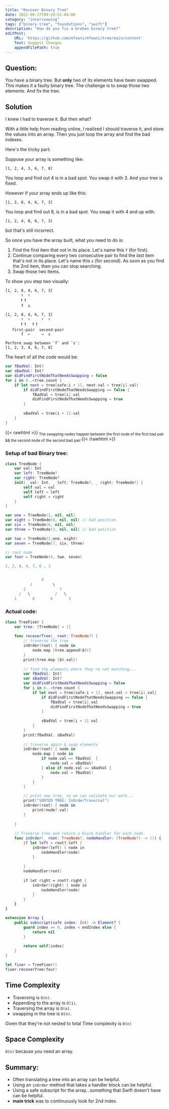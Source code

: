 ```yaml
---
title: "Recover Binary Tree"
date: 2022-06-27T09:29:51-04:00
category: "interviewing"
tags: ["binary-tree", "foundations", "swift"]
description: "How do you fix a broken binary tree?"
editPost:
    URL: 'https://github.com/mfaani/mfaani/tree/main/content'
    Text: Suggest Changes
    appendFilePath: true
---
```


## Question: 

You have a binary tree. But **only** two of its elements have been swapped. This makes it a faulty binary tree. 
The challenge is to swap those two elements. And fix the tree. 

## Solution
I knew I had to traverse it. But then what? 

With a little help from reading online, I realized I should traverse it, and store the values into an array. 
Then you just loop the array and find the bad indexes. 

Here's the tricky part:

Suppose your array is something like: 

```
[1, 2, 4, 3, 6, 7, 8]
```
You loop and find out 4 is in a bad spot. You swap it with 3.  And your tree is fixed. 


However if your array ends up like this: 

```
[1, 2, 8, 4, 6, 7, 3]
```

You loop and find out 8, is in a bad spot. You swap it with 4 and up with: 

```
[1, 2, 4, 8, 6, 7, 3]
```

but that's still incorrect. 

So once you have the array built, what you need to do is:

1. Find the first item that not in its place. Let's name this `f` (for first).
2. Continue comparing every two consecutive pair to find the _last_ item that's not in its place. Let's name this `s` (for second). As soon as you find the 2nd item, then you can stop searching.
3. Swap those two items. 


To show you step two visually: 

```
[1, 2, 8, 4, 6, 7, 3]
       ↑  ↑
       ❗️ ❗️ 
       f  s

[1, 2, 8, 4, 6, 7, 3]
       ↑  ↑     ↑  ↑    
       ❗️ ❗️   ❗️ ❗️ 
   first-pair  second-pair
       f  ←     →  s       

Perform swap between `f` and `s`: 
[1, 2, 3, 4, 6, 7, 8]
```

The heart of all the code would be:

```swift
var fBadVal: Int? 
var sBadVal: Int? 
var didFindFirstNodeThatNeedsSwapping = false
for i in 0..<tree.count {
    if let next = tree[safe:i + 1], next.val < tree[i].val{
        if didFindFirstNodeThatNeedsSwapping == false { 
            fBadVal = tree[i].val
            didFindFirstNodeThatNeedsSwapping = true
        }
        
        sBadVal = tree[i + 1].val
    }
}
```
{{< rawhtml >}}<sub> The swapping nodes happen between the first node of the first bad pair && the second node of the second bad pair.</sub>{{< /rawhtml >}}

### Setup of bad Binary tree: 

```swift
class TreeNode {
    var val: Int
    var left: TreeNode?
    var right: TreeNode?
    init(_ val: Int, _ left: TreeNode?, _ right: TreeNode?) {
        self.val = val
        self.left = left
        self.right = right
    }
}

var one = TreeNode(1, nil, nil)
var eight = TreeNode(8, nil, nil) // bad position
var six = TreeNode(6, nil, nil)
var three = TreeNode(3, nil, nil) // bad position

var two = TreeNode(2,one, eight)
var seven = TreeNode(7, six, three)

// root node
var four = TreeNode(4, two, seven)

1, 2, 8, 4, 7, 6 , 3


                4
           /         \
        2               7
      /   \           /   \   
    1       8       6       3


```




### Actual code: 

```swift
class TreeFixer {
    var tree: [TreeNode] = []
    
    func recoverTree(_ root: TreeNode?) {
        // traverse the tree 
        inOrder(root) { node in
            node.map {tree.append($0)}              
        }
        print(tree.map {$0.val})
        
        // find the elements where they're not matching...
        var fBadVal: Int? 
        var sBadVal: Int? 
        var didFindFirstNodeThatNeedsSwapping = false
        for i in 0..<tree.count {
            if let next = tree[safe:i + 1], next.val < tree[i].val{
                if didFindFirstNodeThatNeedsSwapping == false { 
                    fBadVal = tree[i].val
                    didFindFirstNodeThatNeedsSwapping = true
                }
                
                sBadVal = tree[i + 1].val
            }
        }
        print(fBadVal, sBadVal)
        
        // traverse again & swap elements
        inOrder(root) { node in 
            node.map { node in
                if node.val == fBadVal  {
                    node.val = sBadVal!
                } else if node.val == sBadVal { 
                    node.val = fBadVal!
                }
            }              
        }

        // print new tree, so we can validate our work...
        print("SORTED TREE: InOrderTraversal")
        inOrder(root) { node in
            print(node?.val)
        }
        
    }
    
    // Traverse tree and return a block handler for each node. 
    func inOrder(_ root: TreeNode?, nodeHandler: (TreeNode?) -> ()) {
        if let left = root?.left {
            inOrder(left) { node in
                nodeHandler(node)
            }
            
        }
        nodeHandler(root)
        
        if let right = root?.right { 
            inOrder(right) { node in 
                nodeHandler(node)
            }
        }
    }
}

extension Array {
    public subscript(safe index: Int) -> Element? {
        guard index >= 0, index < endIndex else {
            return nil
        }
        
        return self[index]
    }
}

let fixer = TreeFixer()
fixer.recoverTree(four)
```

## Time Complexity
- Traversing is `O(n)`.
- Appending to the array is `O(1)`.
- Traversing the array is `O(n)`.
- swapping in the tree is `O(n)`.

Given that they're not nested to total Time complexity is `O(n)`

## Space Complexity
`O(n)` because you need an array. 
## Summary: 
- Often translating a tree into an array can be helpful.
- Using an `inOrder` method that takes a handler block can be helpful.
- Using a safe subscript for the array...something that Swift doesn't have can be helpful.
- **main trick** was to continuously look for 2nd index.